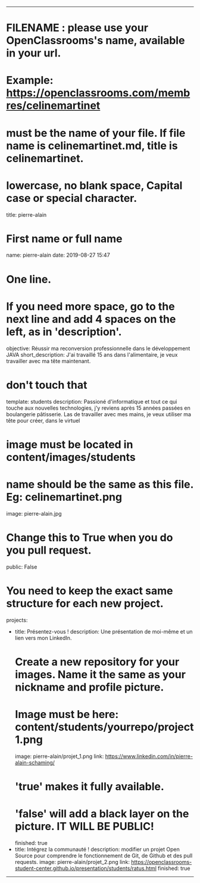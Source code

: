 ---


# FILENAME : please use your OpenClassrooms's name, available in your url.
# Example: https://openclassrooms.com/membres/celinemartinet
# must be the name of your file. If file name is celinemartinet.md, title is celinemartinet.
# lowercase, no blank space, Capital case or special character.
title: pierre-alain


# First name or full name
name: pierre-alain
date: 2019-08-27 15:47


# One line.
# If you need more space, go to the next line and add 4 spaces on the left, as in 'description'.
objective: Réussir ma reconversion professionnelle dans le développement JAVA
short_description: J'ai travaillé 15 ans dans l'alimentaire, je veux travailler avec ma tête maintenant.


# don't touch that
template: students
description:
    Passioné d'informatique et tout ce qui touche aux nouvelles technologies,
	j'y reviens après 15 années passées en boulangerie pâtisserie.
	Las de travailler avec mes mains, je veux utiliser ma tête pour créer, dans le virtuel


# image must be located in content/images/students
# name should be the same as this file. Eg: celinemartinet.png
image: pierre-alain.jpg


# Change this to True when you do you pull request.
public: False


# You need to keep the exact same structure for each new project.
projects:
  - title: Présentez-vous !
    description: Une présentation de moi-même et un lien vers mon LinkedIn.
    # Create a new repository for your images. Name it the same as your nickname and profile picture.
    # Image must be here: content/students/yourrepo/project1.png
    image: pierre-alain/projet_1.png
    link: https://www.linkedin.com/in/pierre-alain-schaming/
    # 'true' makes it fully available.
    # 'false' will add a black layer on the picture. IT WILL BE PUBLIC!
    finished: true
  - title: Intégrez la communauté !
    description: modifier un projet Open Source pour comprendre le fonctionnement de Git, de Github et des pull requests. 
    image: pierre-alain/projet_2.png
    link: https://openclassrooms-student-center.github.io/presentation/students/ratus.html
    finished: true
---